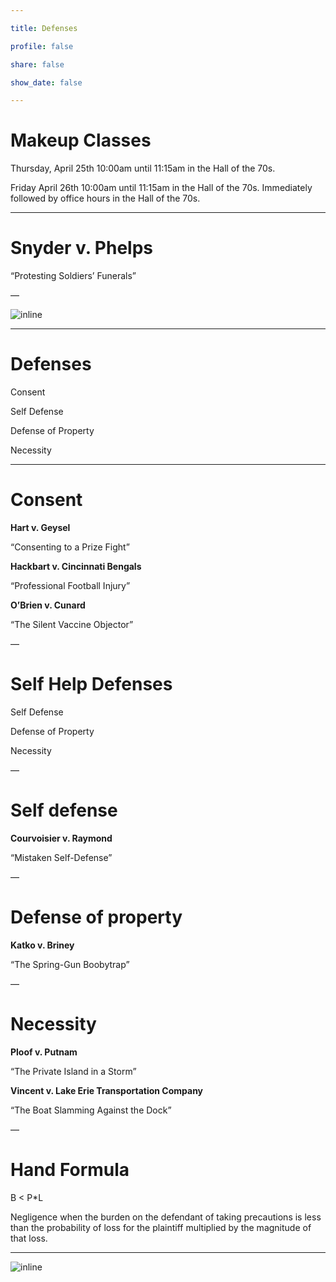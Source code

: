 ```yaml
---

title: Defenses

profile: false

share: false

show_date: false

---
```


# Makeup Classes

Thursday, April 25th
10:00am until 11:15am in the Hall of the 70s.

Friday April 26th
10:00am until 11:15am in the Hall of the 70s.
Immediately followed by office hours in the Hall of the 70s.

---

# Snyder v. Phelps
“Protesting Soldiers’ Funerals”

—


![inline](images/IIED.jpg)


---

# Defenses

Consent

Self Defense

Defense of Property

Necessity

---

# Consent

**Hart v. Geysel**

“Consenting to a Prize Fight”

**Hackbart v. Cincinnati Bengals**

“Professional Football Injury”

**O’Brien v. Cunard**

“The Silent Vaccine Objector”

—


# Self Help Defenses

Self Defense

Defense of Property

Necessity

—
# Self defense

**Courvoisier v. Raymond**

“Mistaken Self-Defense”

—

# Defense of property

**Katko v. Briney**

“The Spring-Gun Boobytrap”

—

# Necessity

**Ploof v. Putnam**

“The Private Island in a Storm”

**Vincent v. Lake Erie Transportation Company**

“The Boat Slamming Against the Dock”

—

# Hand Formula

B < P*L

Negligence when the burden on the defendant of taking precautions is less than the probability of loss for the plaintiff multiplied by the magnitude of that loss.

---

![inline](images/culp.jpg)

